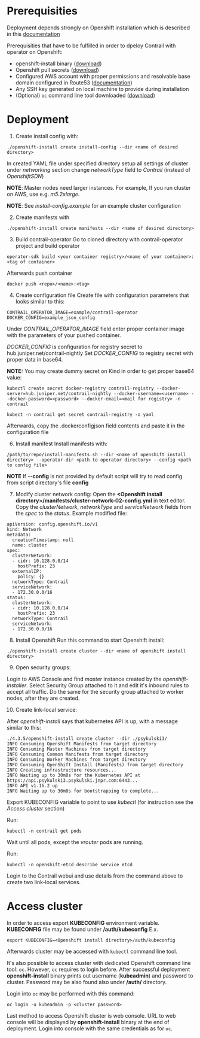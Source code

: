 # Prerequisities
Deployment depends strongly on Openshift installation which is described in this [documentation](https://docs.openshift.com/container-platform/4.1/installing/installing_aws/installing-aws-customizations.html)

Prerequisities that have to be fulfilled in order to dpeloy Contrail with operator on Openshift:
* openshift-install binary ([download](https://cloud.redhat.com/openshift/install))
* Openshift pull secrets ([download](https://cloud.redhat.com/openshift/install/pull-secret))
* Configured AWS account with proper permissions and resolvable base domain configured in Route53 ([documentation](https://docs.openshift.com/container-platform/4.3/installing/installing_aws/installing-aws-account.html#installing-aws-account))
* Any SSH key generated on local machine to provide during installation
* (Optional) `oc` command line tool downloaded ([download](https://cloud.redhat.com/openshift/install))

# Deployment

1. Create install config with:
```
./openshift-install create install-config --dir <name of desired directory>
```
In created YAML file under specified directory setup all settings of cluster
under *networking* section change *networkType* field to *Contrail* (instead of *OpenshiftSDN*)

**NOTE**: Master nodes need larger instances.
For example, If you run cluster on AWS, use e.g. *m5.2xlarge*.

**NOTE**: See *install-config.example* for an example cluster configuration

2. Create manifests with
```
./openshift-install create manifests --dir <name of desired directory>
```

3. Build contrail-operator
Go to cloned directory with contrail-operator project and build operator
```
operator-sdk build <your container registry>/<name of your container>:<tag of container>
```
Afterwards push container
```
docker push <repo>/<name>:<tag>
```

4. Create configuration file
Create file with configuration parameters that looks similar to this:
```
CONTRAIL_OPERATOR_IMAGE=example/contrail-operator
DOCKER_CONFIG=example_json_config
```
Under *CONTRAIL_OPERATOR_IMAGE* field enter proper container image with the parameters of your pushed container.

*DOCKER_CONFIG* is configuration for registry secret to hub.juniper.net/contrail-nightly
Set *DOCKER_CONFIG* to registry secret with proper data in base64.

**NOTE:** You may create dummy secret on Kind in order to get proper base64 value:
```
kubectl create secret docker-registry contrail-registry --docker-server=hub.juniper.net/contrail-nightly --docker-username=<username> --docker-password=<password> --docker-email=<mail for registry> -n contrail

kubect -n contrail get secret contrail-registry -o yaml
```
Afterwards, copy the .dockerconfigjson field contents and paste it in the configuration file

6. Install manifest
Install manifests with:
```
/path/to/repo/install-manifests.sh --dir <name of openshift install directory> --operator-dir <path to operator directory> --config <path to config file>
```
**NOTE** If **--config** is not provided by default script will try to read config from script directory's file **config**

7. Modify cluster network config:
Open the  **\<Openshift install directory>/manifests/cluster-network-02-config.yml** in text editor. Copy the *clusterNetwork*, *networkType* and *serviceNetwork* fields from the *spec* to the *status*. Example modified file:
```
apiVersion: config.openshift.io/v1
kind: Network
metadata:
  creationTimestamp: null
  name: cluster
spec:
  clusterNetwork:
  - cidr: 10.128.0.0/14
    hostPrefix: 23
  externalIP:
    policy: {}
  networkType: Contrail
  serviceNetwork:
  - 172.30.0.0/16
status:
  clusterNetwork:
  - cidr: 10.128.0.0/14
    hostPrefix: 23
  networkType: Contrail
  serviceNetwork:
  - 172.30.0.0/16
```

8. Install Openshift
Run this command to start Openshift install:
```
./openshift-install create cluster --dir <name of openshift install directory>
```

9. Open security groups:

Login to AWS Console and find *master* instance created by the *openshift-installer*. Select Security Group attached to it and edit it's inbound rules to accept all traffic. Do the same for the security group attached to worker nodes, after they are created. 

10. Create link-local service:

After *openshift-install* says that kubernetes API is up, with a message similar to this:
```
./4.3.5/openshift-install create cluster --dir ./psykulski3/                                                                                                                                                
INFO Consuming Openshift Manifests from target directory                                                                                                                                                    
INFO Consuming Master Machines from target directory                                                                                                                                                        
INFO Consuming Common Manifests from target directory                                                                                                                                                       
INFO Consuming Worker Machines from target directory                                                                                                                                                        
INFO Consuming OpenShift Install (Manifests) from target directory                                                                                                                                          
INFO Creating infrastructure resources...                                                                                                                                                                   
INFO Waiting up to 30m0s for the Kubernetes API at https://api.psykulski3.psykulski.jnpr.com:6443...                                                                                                        
INFO API v1.16.2 up                                                                                                                                                                                         
INFO Waiting up to 30m0s for bootstrapping to complete...  
```

Export KUBECONFIG variable to point to use *kubectl* (for instruction see the *Access cluster* section)

Run:
```
kubectl -n contrail get pods
```

Wait until all pods, except the *vrouter* pods are running.

Run:
```
kubectl -n openshift-etcd describe service etcd
```

Login to the Contrail webui and use details from the command above to create two link-local services.

# Access cluster
In order to access export **KUBECONFIG** environment variable.
**KUBECONFIG** file may be found under **<Openshift install directory>/auth/kubeconfig**
E.x.
```
export KUBECONFIG=<Openshift install directory>/auth/kubeconfig
```
Afterwards cluster may be accessed with `kubectl` command line tool.

It's also possible to access cluster with dedicated Openshift command line tool: `oc`.
However, `oc` requires to login before.
After successful deployment **openshift-install** binary prints out username (**kubeadmin**) and password to cluster.
Password may be also found also under **<Openshift install directory>/auth/** directory.

Login into `oc` may be performed with this command:
```
oc login -u kubeadmin -p <cluster password>
```

Last method to access Openshift cluster is web console.
URL to web console will be displayed by **openshift-install** binary at the end of deployment.
Login into console with the same credentials as for `oc`.

